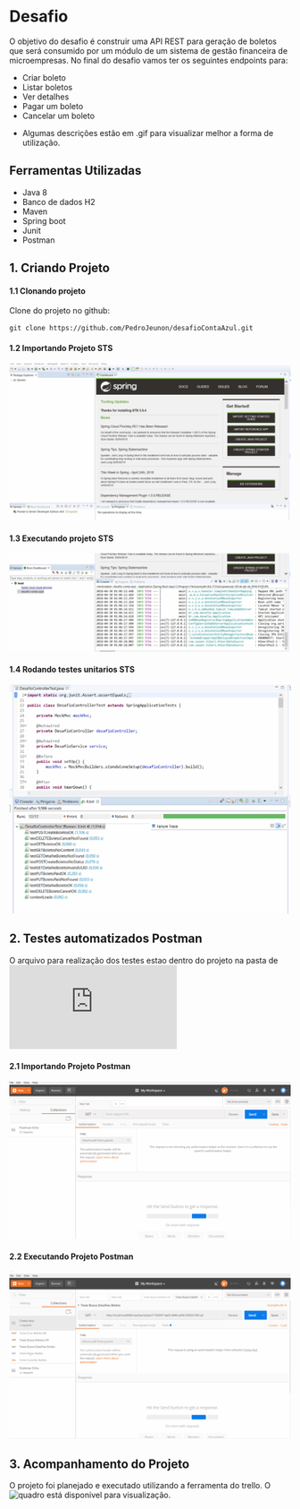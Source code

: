 ﻿# Desafio #
O objetivo do desafio é construir uma API REST para geração de boletos que será
consumido por um módulo de um sistema de gestão financeira de microempresas.
No final do desafio vamos ter os seguintes endpoints para:
- Criar boleto
- Listar boletos
- Ver detalhes
- Pagar um boleto
- Cancelar um boleto

* Algumas descrições estão em .gif para visualizar melhor a forma de utilização.

## Ferramentas Utilizadas ##
 - Java 8
 - Banco de dados H2
 - Maven
 - Spring boot
 - Junit
 - Postman

## 1. Criando Projeto ##

#### 1.1 Clonando projeto #### 
 
Clone do projeto no github:

    git clone https://github.com/PedroJeunon/desafioContaAzul.git

#### 1.2 Importando Projeto STS ####  

<img src="docs/ImportandoSTS.gif" />


#### 1.3 Executando projeto STS ####

<img src="docs/ExecutandoSTS.gif" />


#### 1.4 Rodando testes unitarios STS #### 

<img src="docs/TestesUnitariosTS.gif" />


## 2. Testes automatizados Postman ##
O arquivo para realização dos testes estao dentro do projeto na pasta de ![test](https://github.com/PedroJeunon/desafioContaAzul/blob/master/src/test/ContaAzul.postman_collection.json)

#### 2.1 Importando Projeto Postman ####

<img src="docs/ImportandoPostman.gif" />

#### 2.2 Executando Projeto Postman ####

<img src="docs/ExecutandoPostman.gif" />



## 3. Acompanhamento do Projeto ##

O projeto foi planejado e executado utilizando a ferramenta do trello. O ![quadro](https://trello.com/b/MawSr9TJ/desafio-conta-azul) está disponivel para visualização.



